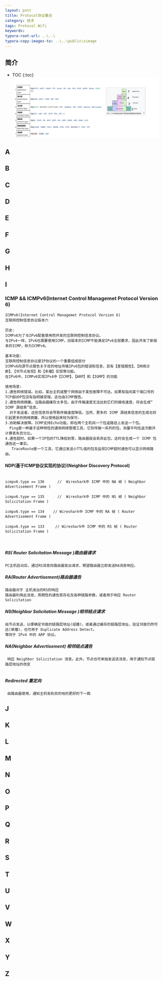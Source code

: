 ```yaml
---
layout: post
title: Protocol协议集合
category: 技术
tags: Protocol Wifi
keywords: 
typora-root-url: ..\..\
typora-copy-images-to: ..\..\public\zimage
---
```


## 简介
 * TOC
 {:toc}
<a href="https://zh.wikipedia.org/wiki/TCP/IP%E5%8D%8F%E8%AE%AE%E6%97%8F"><img src="/public/zimage/wireless/protocol/01_protocol_jihe/protocol_1.jpg"/></a>


## A
## B
## C
## D
## E
## F
## G
## H
## I

### ICMP && ICMPv6(Internet Control Managemet Protocol Version 6)
```
ICMPv6(Internet Control Managemet Protocol Version 6)
互联网控制信息协议版本六

历史:
ICMPv6为了与IPv6配套使用而开发的互联网控制信息协议。
与IPv4一样，IPv6也需要使用ICMP，旧版本的ICMP不能满足IPv6全部要求，因此开发了新版本的ICMP，称为ICMPv6。

基本功能:
互联网控制信息协议是IP协议的一个重要组成部分
ICMPv6向源节点报告关于目的地址传输IPv6包的错误和信息，具有【差错报告】、【网络诊断】、【邻节点发现】和【多播】实现等功能。
在IPv6中，ICMPv6实现IPv4中【ICMP】、【ARP】和【IGMP】的功能

使用场景:
1.通告网络错误。比如，某台主机或整个网络由于某些故障不可达。如果有指向某个端口号的TCP或UDP包没有指明接受端，这也由ICMP报告。
2.通告网络拥塞。当路由器缓存太多包，由于传输速度无法达到它们的接收速度，将会生成“ ICMP 源结束”信息。
  对于发送者，这些信息将会导致传输速度降低。当然，更多的 ICMP 源结束信息的生成也将引起更多的网络拥塞，所以使用起来较为保守。
3.协助解决故障。ICMP支持Echo功能，即在两个主机间一个往返路径上发送一个包。
  Ping是一种基于这种特性的通用网络管理工具，它将传输一系列的包，测量平均往返次数并计算丢失百分比。
4.通告超时。如果一个IP包的TTL降低到零，路由器就会丢弃此包，这时会生成一个 ICMP 包通告这一事实。
   TraceRoute是一个工具，它通过发送小TTL值的包及监视ICMP超时通告可以显示网络路由。

```

#### NDP(基于ICMP协议实现的协议)(Neighbor Discovery Protocol)

```

icmpv6.type == 136      //  Wireshark中 ICMP 中的 NA 帧 ( Neighbor Advertisement Frame )

icmpv6.type == 135      //  Wireshark中 ICMP 中的 NS 帧 ( Neighbor Solicitation Frame )

icmpv6.type == 134    // Wireshark中 ICMP 中的 RA 帧 ( Router Advertisement Frame )

icmpv6.type == 133     // Wireshark中 ICMP 中的 RS 帧 ( Router Solicitation Frame )



```
##### RS( Router Solicitation Message )路由器请求
```
PC主机启动后，通过RS消息向路由器发出请求，期望路由器立即发送RA消息响应。

```

##### RA(Router Advertisement)路由器通告
```
路由器对于 主机发出的RS的响应  
路由器利用此消息，周期性的通告其存在及各种链路参数，或者用于响应 Router Solicitation

```


##### NS(Neighbor Solicitation Message )相邻结点请求
```
由节点发送，以便确定邻居的链路层地址(组播)，或者通过缓存的链路层地址，验证邻居仍然可达(单播)，也可用于 Duplicate Address Detect。
等同于 IPv4 中的 ARP 协议。

```

##### NA(Neighbor Advertisement) 相邻结点通告
```
 响应 Neighbor Solicitation 消息。此外，节点也可单独发送该消息，用于通知节点链路层地址的改变


```

##### Redirected 重定向
```
 由路由器使用，通知主机有到目的地的更好的下一跳

```
## J
## K
## L
## M
## N
## O
## P
## Q
## R
## S
## T
## U
## V
## W
## X
## Y
## Z
